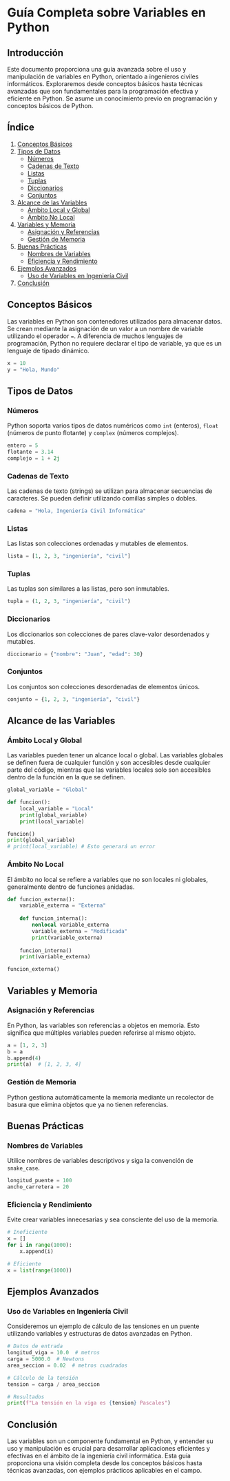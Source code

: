 # Guía Completa sobre Variables en Python

## Introducción

Este documento proporciona una guía avanzada sobre el uso y manipulación de variables en Python, orientado a ingenieros civiles informáticos. Exploraremos desde conceptos básicos hasta técnicas avanzadas que son fundamentales para la programación efectiva y eficiente en Python. Se asume un conocimiento previo en programación y conceptos básicos de Python.

## Índice

1. [Conceptos Básicos](#conceptos-básicos)
2. [Tipos de Datos](#tipos-de-datos)
    - [Números](#números)
    - [Cadenas de Texto](#cadenas-de-texto)
    - [Listas](#listas)
    - [Tuplas](#tuplas)
    - [Diccionarios](#diccionarios)
    - [Conjuntos](#conjuntos)
3. [Alcance de las Variables](#alcance-de-las-variables)
    - [Ámbito Local y Global](#ámbito-local-y-global)
    - [Ámbito No Local](#ámbito-no-local)
4. [Variables y Memoria](#variables-y-memoria)
    - [Asignación y Referencias](#asignación-y-referencias)
    - [Gestión de Memoria](#gestión-de-memoria)
5. [Buenas Prácticas](#buenas-prácticas)
    - [Nombres de Variables](#nombres-de-variables)
    - [Eficiencia y Rendimiento](#eficiencia-y-rendimiento)
6. [Ejemplos Avanzados](#ejemplos-avanzados)
    - [Uso de Variables en Ingeniería Civil](#uso-de-variables-en-ingeniería-civil)
7. [Conclusión](#conclusión)

## Conceptos Básicos

Las variables en Python son contenedores utilizados para almacenar datos. Se crean mediante la asignación de un valor a un nombre de variable utilizando el operador `=`. A diferencia de muchos lenguajes de programación, Python no requiere declarar el tipo de variable, ya que es un lenguaje de tipado dinámico.

```python
x = 10
y = "Hola, Mundo"
```

## Tipos de Datos

### Números

Python soporta varios tipos de datos numéricos como `int` (enteros), `float` (números de punto flotante) y `complex` (números complejos).

```python
entero = 5
flotante = 3.14
complejo = 1 + 2j
```

### Cadenas de Texto

Las cadenas de texto (strings) se utilizan para almacenar secuencias de caracteres. Se pueden definir utilizando comillas simples o dobles.

```python
cadena = "Hola, Ingeniería Civil Informática"
```

### Listas

Las listas son colecciones ordenadas y mutables de elementos.

```python
lista = [1, 2, 3, "ingeniería", "civil"]
```

### Tuplas

Las tuplas son similares a las listas, pero son inmutables.

```python
tupla = (1, 2, 3, "ingeniería", "civil")
```

### Diccionarios

Los diccionarios son colecciones de pares clave-valor desordenados y mutables.

```python
diccionario = {"nombre": "Juan", "edad": 30}
```

### Conjuntos

Los conjuntos son colecciones desordenadas de elementos únicos.

```python
conjunto = {1, 2, 3, "ingeniería", "civil"}
```

## Alcance de las Variables

### Ámbito Local y Global

Las variables pueden tener un alcance local o global. Las variables globales se definen fuera de cualquier función y son accesibles desde cualquier parte del código, mientras que las variables locales solo son accesibles dentro de la función en la que se definen.

```python
global_variable = "Global"

def funcion():
    local_variable = "Local"
    print(global_variable)
    print(local_variable)

funcion()
print(global_variable)
# print(local_variable) # Esto generará un error
```

### Ámbito No Local

El ámbito no local se refiere a variables que no son locales ni globales, generalmente dentro de funciones anidadas.

```python
def funcion_externa():
    variable_externa = "Externa"
    
    def funcion_interna():
        nonlocal variable_externa
        variable_externa = "Modificada"
        print(variable_externa)
    
    funcion_interna()
    print(variable_externa)

funcion_externa()
```

## Variables y Memoria

### Asignación y Referencias

En Python, las variables son referencias a objetos en memoria. Esto significa que múltiples variables pueden referirse al mismo objeto.

```python
a = [1, 2, 3]
b = a
b.append(4)
print(a)  # [1, 2, 3, 4]
```

### Gestión de Memoria

Python gestiona automáticamente la memoria mediante un recolector de basura que elimina objetos que ya no tienen referencias.

## Buenas Prácticas

### Nombres de Variables

Utilice nombres de variables descriptivos y siga la convención de `snake_case`.

```python
longitud_puente = 100
ancho_carretera = 20
```

### Eficiencia y Rendimiento

Evite crear variables innecesarias y sea consciente del uso de la memoria.

```python
# Ineficiente
x = []
for i in range(1000):
    x.append(i)

# Eficiente
x = list(range(1000))
```

## Ejemplos Avanzados

### Uso de Variables en Ingeniería Civil

Consideremos un ejemplo de cálculo de las tensiones en un puente utilizando variables y estructuras de datos avanzadas en Python.

```python
# Datos de entrada
longitud_viga = 10.0  # metros
carga = 5000.0  # Newtons
area_seccion = 0.02  # metros cuadrados

# Cálculo de la tensión
tension = carga / area_seccion

# Resultados
print(f"La tensión en la viga es {tension} Pascales")
```

## Conclusión

Las variables son un componente fundamental en Python, y entender su uso y manipulación es crucial para desarrollar aplicaciones eficientes y efectivas en el ámbito de la ingeniería civil informática. Esta guía proporciona una visión completa desde los conceptos básicos hasta técnicas avanzadas, con ejemplos prácticos aplicables en el campo.
